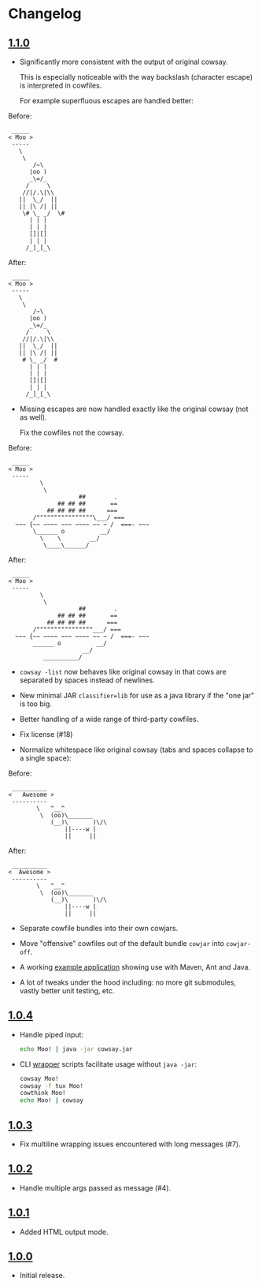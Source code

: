 # Changelog

## [1.1.0]

- Significantly more consistent with the output of original cowsay.

    This is especially noticeable with the way backslash (character escape) is interpreted in cowfiles.

    For example superfluous escapes are handled better:

Before:

```
 _____
< Moo >
 -----
   \
    \
       /~\
      |oo )
      _\=/_
     /     \
    //|/.\|\\
   ||  \_/  ||
   || |\ /| ||
    \# \_ _/  \#
      | | |
      | | |
      []|[]
      | | |
     /_]_[_\
```

After:

```
 _____
< Moo >
 -----
   \
    \
       /~\
      |oo )
      _\=/_
     /     \
    //|/.\|\\
   ||  \_/  ||
   || |\ /| ||
    # \_ _/  #
      | | |
      | | |
      []|[]
      | | |
     /_]_[_\
```

- Missing escapes are now handled exactly like the original cowsay (not as well).

    Fix the cowfiles not the cowsay.

Before:

```
 _____
< Moo >
 -----
         \
          \
                    ##        .
              ## ## ##       ==
           ## ## ## ##      ===
       /""""""""""""""""\___/ ===
  ~~~ {~~ ~~~~ ~~~ ~~~~ ~~ ~ /  ===- ~~~
       \______ o          __/
         \    \        __/
          \____\______/
```

After:

```
 _____
< Moo >
 -----
         \
          \
                    ##        .
              ## ## ##       ==
           ## ## ## ##      ===
       /""""""""""""""""___/ ===
  ~~~ {~~ ~~~~ ~~~ ~~~~ ~~ ~ /  ===- ~~~
       ______ o          __/
                     __/
          __________/
```

- `cowsay -list` now behaves like original cowsay in that cows are separated by spaces instead of newlines.

- New minimal JAR `classifier=lib` for use as a java library if the "one jar" is too big.

- Better handling of a wide range of third-party cowfiles.

- Fix license (#18)

- Normalize whitespace like original cowsay (tabs and spaces collapse to a single space):

Before:

```
 __________
< 	Awesome >
 ----------
        \   ^__^
         \  (oo)\_______
            (__)\       )\/\
                ||----w |
                ||     ||
```

After:

```
 __________
<  Awesome >
 ----------
        \   ^__^
         \  (oo)\_______
            (__)\       )\/\
                ||----w |
                ||     ||
```

- Separate cowfile bundles into their own cowjars.

- Move "offensive" cowfiles out of the default bundle `cowjar` into `cowjar-off`.

- A working [example application](cowsay-example) showing use with Maven, Ant and Java.

- A lot of tweaks under the hood including: no more git submodules, vastly better unit testing, etc.

## [1.0.4]

 - Handle piped input:

	```bash
	echo Moo! | java -jar cowsay.jar
	```

- CLI [wrapper](wrappers) scripts facilitate usage without `java -jar`:

	```bash
	cowsay Moo!
	cowsay -f tux Moo!
	cowthink Moo!
	echo Moo! | cowsay
	```

## [1.0.3]

 - Fix multiline wrapping issues encountered with long messages (#7).

## [1.0.2]

 - Handle multiple args passed as message (#4).

## [1.0.1]

- Added HTML output mode.

## [1.0.0]

- Initial release.

[1.1.0]: https://github.com/ricksbrown/cowsay/compare/cowsay-1.0.4...cowsay-parent-1.1.0
[1.0.4]: https://github.com/ricksbrown/cowsay/compare/cowsay-1.0.3...cowsay-1.0.4
[1.0.3]: https://github.com/ricksbrown/cowsay/compare/cowsay-1.0.2...cowsay-1.0.3
[1.0.2]: https://github.com/ricksbrown/cowsay/compare/cowsay-1.0.1...cowsay-1.0.2
[1.0.1]: https://github.com/ricksbrown/cowsay/compare/cowsay-1.0.0...cowsay-1.0.1
[1.0.0]: https://github.com/ricksbrown/cowsay/releases/tag/cowsay-1.0.0
